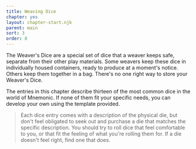 ```yaml
---
title: Weaving Dice
chapter: yes
layout: chapter-start.njk
parent: main
sort: 3
order: 8
---
```


The Weaver's Dice are a special set of dice that a weaver keeps safe, separate from their other play materials. Some weavers keep these dice in individually housed containers, ready to produce at a moment's notice. Others keep them together in a bag. There's no one right way to store your Weaver's Dice.

The entries in this chapter describe thirteen of the most common dice in the world of Mnemonic. If none of them fit your specific needs, you can develop your own using the template provided.

> Each dice entry comes with a description of the physical die, but don't feel obligated to seek out and purchase a die that matches the specific description. You should try to roll dice that feel comfortable to you, or that fit the feeling of what you're rolling them for. If a die doesn't feel right, find one that does.
